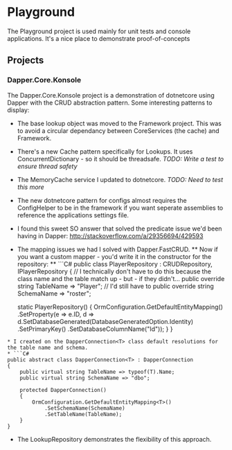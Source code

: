 # Playground

The Playground project is used mainly for unit tests and console applications. It's a nice place to demonstrate proof-of-concepts

## Projects

### Dapper.Core.Konsole

The Dapper.Core.Konsole project is a demonstration of dotnetcore using Dapper with the CRUD abstraction pattern. Some interesting patterns to display:
* The base lookup object was moved to the Framework project. This was to avoid a circular dependancy between CoreServices (the cache) and Framework.
* There's a new Cache pattern specifically for Lookups. It uses ConcurrentDictionary - so it should be threadsafe. *TODO: Write a test to ensure thread safety*
* The MemoryCache service I updated to dotnetcore. *TODO: Need to test this more*
* The new dotnetcore pattern for configs almost requires the ConfigHelper to be in the framework if you want seperate assemblies to reference the applications settings file.
* I found this sweet SO answer that solved the predicate issue we'd been having in Dapper: http://stackoverflow.com/a/29356694/429593
* The mapping issues we had I solved with Dapper.FastCRUD.
** Now if you want a custom mapper - you'd write it in the constructor for the repository:
** ```C#
public class PlayerRepository : CRUDRepository<Player>, IPlayerRepository
{
	// I technically don't have to do this because the class name and the table match up - but - if they didn't...
    public override string TableName => "Player";
    // I'd still have to 
    public override string SchemaName => "roster";

    static PlayerRepository()
    {
        OrmConfiguration.GetDefaultEntityMapping<Player>()
            .SetProperty(e => e.ID,
                d => d.SetDatabaseGenerated(DatabaseGeneratedOption.Identity)
                    .SetPrimaryKey()
                    .SetDatabaseColumnName("Id"));
    }
}
```
* I created on the DapperConnection<T> class default resolutions for the table name and schema.
* ```C#
public abstract class DapperConnection<T> : DapperConnection
{
    public virtual string TableName => typeof(T).Name;
    public virtual string SchemaName => "dbo";

    protected DapperConnection()
    {
        OrmConfiguration.GetDefaultEntityMapping<T>()
            .SetSchemaName(SchemaName)
            .SetTableName(TableName);
    }
}
```
* The LookupRepository demonstrates the flexibility of this approach.